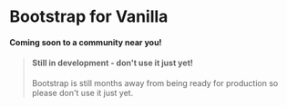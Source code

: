 # Bootstrap for Vanilla

#### Coming soon to a community near you!

> #### Still in development - don't use it just yet!
> Bootstrap is still months away from being ready for production so please don't use it just yet.
